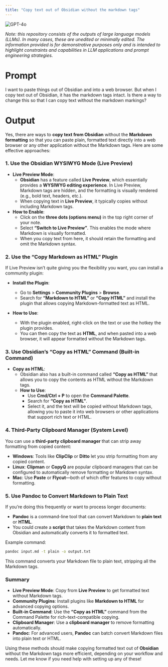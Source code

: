 ```yaml
---
title: "Copy text out of Obsidian without the markdown tags"
---
```

![GPT-4o](https://img.shields.io/badge/GPT--4o-3333FF?style=for-the-badge&logo=openai&logoColor=white)



*Note: this repository consists of the outputs of large language models (LLMs). In many cases, these are unedited or minimally edited. The information provided is for demonstrative purposes only and is intended to highlight constraints and capabilities in LLM applications and prompt engineering strategies.*


# Prompt

I want to paste things out of Obsidian and into a web browser. But when I copy text out of Obsidian, it has the markdown tags intact. Is there a way to change this so that I can copy text without the markdown markings?

# Output

Yes, there are ways to **copy text from Obsidian** without the **Markdown formatting** so that you can paste plain, formatted text directly into a web browser or any other application without the Markdown tags. Here are some effective approaches:

### **1. Use the Obsidian WYSIWYG Mode (Live Preview)**
- **Live Preview Mode**:
  - **Obsidian** has a feature called **Live Preview**, which essentially provides a **WYSIWYG editing experience**. In Live Preview, Markdown tags are hidden, and the formatting is visually rendered (e.g., bold text, headers, etc.).
  - When copying text in **Live Preview**, it typically copies without including Markdown tags.
- **How to Enable**:
  - Click on the **three dots (options menu)** in the top right corner of your note.
  - Select **“Switch to Live Preview”**. This enables the mode where Markdown is visually formatted.
  - When you copy text from here, it should retain the formatting and omit the Markdown syntax.

### **2. Use the “Copy Markdown as HTML” Plugin**
If Live Preview isn’t quite giving you the flexibility you want, you can install a community plugin:

- **Install the Plugin**:
  - Go to **Settings** > **Community Plugins** > **Browse**.
  - Search for **“Markdown to HTML”** or **“Copy HTML”** and install the plugin that allows copying Markdown-formatted text as HTML.
  
- **How to Use**:
  - With the plugin enabled, right-click on the text or use the hotkey the plugin provides.
  - You can then copy the text as **HTML**, and when pasted into a web browser, it will appear formatted without the Markdown tags.

### **3. Use Obsidian’s “Copy as HTML” Command (Built-in Command)**
- **Copy as HTML**:
  - Obsidian also has a built-in command called **“Copy as HTML”** that allows you to copy the contents as HTML without the Markdown tags.
  - **How to Use**:
    - Use **Cmd/Ctrl + P** to open the **Command Palette**.
    - Search for **“Copy as HTML”**.
    - Select it, and the text will be copied without Markdown tags, allowing you to paste it into web browsers or other applications that support rich text or HTML.

### **4. Third-Party Clipboard Manager (System Level)**
You can use a **third-party clipboard manager** that can strip away formatting from copied content:

- **Windows**: Tools like **ClipClip** or **Ditto** let you strip formatting from any copied content.
- **Linux**: **Clipman** or **CopyQ** are popular clipboard managers that can be configured to automatically remove formatting or Markdown syntax.
- **Mac**: Use **Paste** or **Flycut**—both of which offer features to copy without formatting.

### **5. Use Pandoc to Convert Markdown to Plain Text**
If you’re doing this frequently or want to process longer documents:

- **Pandoc** is a command-line tool that can convert Markdown to **plain text** or **HTML**.
- You could create a **script** that takes the Markdown content from Obsidian and automatically converts it to formatted text.

Example command:
```bash
pandoc input.md -t plain -o output.txt
```
This command converts your Markdown file to plain text, stripping all the Markdown tags.

### **Summary**
- **Live Preview Mode**: Copy from **Live Preview** to get formatted text without Markdown tags.
- **Community Plugins**: Install plugins like **Markdown to HTML** for advanced copying options.
- **Built-in Command**: Use the **“Copy as HTML”** command from the Command Palette for rich-text-compatible copying.
- **Clipboard Manager**: Use a **clipboard manager** to remove formatting automatically.
- **Pandoc**: For advanced users, **Pandoc** can batch convert Markdown files into plain text or HTML.

Using these methods should make copying formatted text out of **Obsidian** without the Markdown tags more efficient, depending on your workflow and needs. Let me know if you need help with setting up any of these!